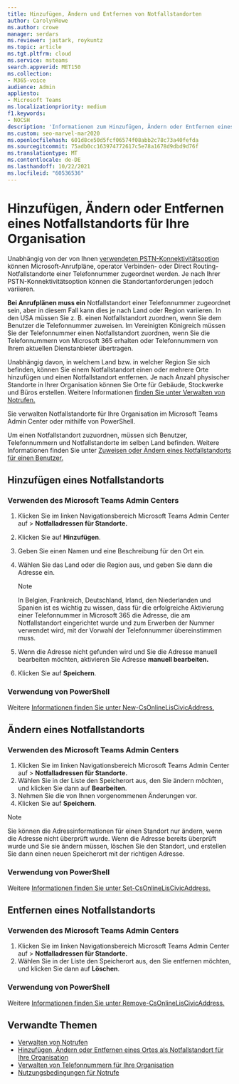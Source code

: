 ```yaml
---
title: Hinzufügen, Ändern und Entfernen von Notfallstandorten
author: CarolynRowe
ms.author: crowe
manager: serdars
ms.reviewer: jastark, roykuntz
ms.topic: article
ms.tgt.pltfrm: cloud
ms.service: msteams
search.appverid: MET150
ms.collection:
- M365-voice
audience: Admin
appliesto:
- Microsoft Teams
ms.localizationpriority: medium
f1.keywords:
- NOCSH
description: 'Informationen zum Hinzufügen, Ändern oder Entfernen eines Notfallstandorts für Ihre Organisation finden Sie im Microsoft Teams Admin Center. '
ms.custom: seo-marvel-mar2020
ms.openlocfilehash: 601d8ce50d5fcf06574f08abb2c78c73a40fefda
ms.sourcegitcommit: 75adb0cc163974772617c5e78a1678d9dbd9d76f
ms.translationtype: MT
ms.contentlocale: de-DE
ms.lasthandoff: 10/22/2021
ms.locfileid: "60536536"
---
```

# <a name="add-change-or-remove-an-emergency-location-for-your-organization"></a>Hinzufügen, Ändern oder Entfernen eines Notfallstandorts für Ihre Organisation

Unabhängig von der von Ihnen [verwendeten PSTN-Konnektivitätsoption](pstn-connectivity.md) können Microsoft-Anrufpläne, operator Verbinden- oder Direct Routing-Notfallstandorte einer Telefonnummer zugeordnet werden. Je nach Ihrer PSTN-Konnektivitätsoption können die Standortanforderungen jedoch variieren.

**Bei Anrufplänen muss ein** Notfallstandort einer Telefonnummer zugeordnet sein, aber in diesem Fall kann dies je nach Land oder Region variieren. In den USA müssen Sie z. B. einen Notfallstandort zuordnen, wenn Sie dem Benutzer die Telefonnummer zuweisen. Im Vereinigten Königreich müssen Sie der Telefonnummer einen Notfallstandort zuordnen, wenn Sie die Telefonnummern von Microsoft 365 erhalten oder Telefonnummern von Ihrem aktuellen Dienstanbieter übertragen.

Unabhängig davon, in welchem Land bzw. in welcher Region Sie sich befinden, können Sie einem Notfallstandort einen oder mehrere Orte hinzufügen und einen Notfallstandort entfernen. Je nach Anzahl physischer Standorte in Ihrer Organisation können Sie Orte für Gebäude, Stockwerke und Büros erstellen. Weitere Informationen [finden Sie unter Verwalten von Notrufen.](what-are-emergency-locations-addresses-and-call-routing.md)

Sie verwalten Notfallstandorte für Ihre Organisation im Microsoft Teams Admin Center oder mithilfe von PowerShell.

Um einen Notfallstandort zuzuordnen, müssen sich Benutzer, Telefonnummern und Notfallstandorte im selben Land befinden.  Weitere Informationen finden Sie unter [Zuweisen oder Ändern eines Notfallstandorts für einen Benutzer.](assign-change-emergency-location-user.md)
  
## <a name="add-an-emergency-location"></a>Hinzufügen eines Notfallstandorts

### <a name="using-the-microsoft-teams-admin-center"></a>Verwenden des Microsoft Teams Admin Centers

1. Klicken Sie im linken Navigationsbereich Microsoft Teams Admin Center auf  >  **Notfalladressen für Standorte.**
2. Klicken Sie auf **Hinzufügen**.
3. Geben Sie einen Namen und eine Beschreibung für den Ort ein.
4. Wählen Sie das Land oder die Region aus, und geben Sie dann die Adresse ein.

   > [!NOTE]
   > In Belgien, Frankreich, Deutschland, Irland, den Niederlanden und Spanien ist es wichtig zu wissen, dass für die erfolgreiche Aktivierung einer Telefonnummer in Microsoft 365 die Adresse, die am Notfallstandort eingerichtet wurde und zum Erwerben der Nummer verwendet wird, mit der Vorwahl der Telefonnummer übereinstimmen muss.

5. Wenn die Adresse nicht gefunden wird und Sie die Adresse manuell bearbeiten möchten, aktivieren Sie Adresse **manuell bearbeiten.**
6. Klicken Sie auf **Speichern**.

### <a name="using-powershell"></a>Verwendung von PowerShell

Weitere [Informationen finden Sie unter New-CsOnlineLisCivicAddress.](/powershell/module/skype/new-csonlineliscivicaddress)
    
## <a name="change-an-emergency-location"></a>Ändern eines Notfallstandorts

### <a name="using-the-microsoft-teams-admin-center"></a>Verwenden des Microsoft Teams Admin Centers

1. Klicken Sie im linken Navigationsbereich Microsoft Teams Admin Center auf  >  **Notfalladressen für Standorte.**
2. Wählen Sie in der Liste den Speicherort aus, den Sie ändern möchten, und klicken Sie dann auf **Bearbeiten**.
3. Nehmen Sie die von Ihnen vorgenommenen Änderungen vor.
4. Klicken Sie auf **Speichern**.

> [!NOTE]
> Sie können die Adressinformationen für einen Standort nur ändern, wenn die Adresse nicht überprüft wurde. Wenn die Adresse bereits überprüft wurde und Sie sie ändern müssen, löschen Sie den Standort, und erstellen Sie dann einen neuen Speicherort mit der richtigen Adresse.

### <a name="using-powershell"></a>Verwendung von PowerShell

Weitere [Informationen finden Sie unter Set-CsOnlineLisCivicAddress.](/powershell/module/skype/set-csonlineliscivicaddress)
    
## <a name="remove-an-emergency-location"></a>Entfernen eines Notfallstandorts

### <a name="using-the-microsoft-teams-admin-center"></a>Verwenden des Microsoft Teams Admin Centers

1. Klicken Sie im linken Navigationsbereich Microsoft Teams Admin Center auf  >  **Notfalladressen für Standorte.**
2. Wählen Sie in der Liste den Speicherort aus, den Sie entfernen möchten, und klicken Sie dann auf **Löschen**.

### <a name="using-powershell"></a>Verwendung von PowerShell

Weitere [Informationen finden Sie unter Remove-CsOnlineLisCivicAddress.](/powershell/module/skype/remove-csonlineliscivicaddress)

## <a name="related-topics"></a>Verwandte Themen

- [Verwalten von Notrufen](what-are-emergency-locations-addresses-and-call-routing.md)
- [Hinzufügen, Ändern oder Entfernen eines Ortes als Notfallstandort für Ihre Organisation](add-change-remove-emergency-place-organization.md)
- [Verwalten von Telefonnummern für Ihre Organisation](/microsoftteams/manage-phone-numbers-for-your-organization)
- [Nutzungsbedingungen für Notrufe](./emergency-calling-terms-and-conditions.md)